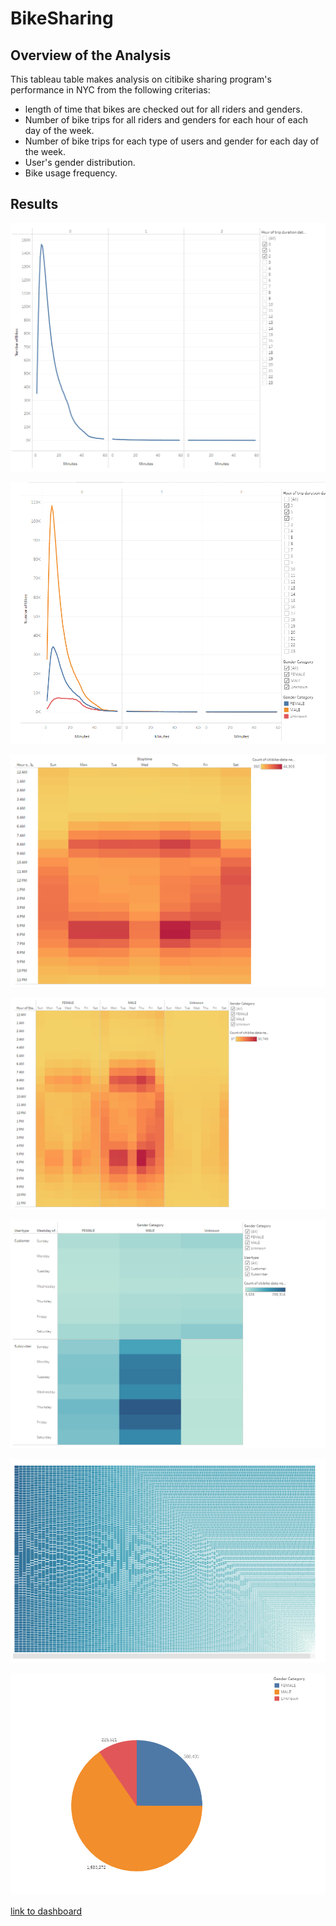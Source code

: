 # BikeSharing

## Overview of the Analysis
This tableau table makes analysis on citibike sharing program's performance in NYC from the following criterias:
- length of time that bikes are checked out for all riders and genders.
- Number of bike trips for all riders and genders for each hour of each day of the week.
- Number of bike trips for each type of users and gender for each day of the week.
- User's gender distribution.
- Bike usage frequency.

## Results
![Riders vs. Duration](https://github.com/yangya19/BikeSharing/blob/main/Resources/1.png)

![Genders vs. Duration](https://github.com/yangya19/BikeSharing/blob/main/Resources/2.png)

![Riders vs. Time](https://github.com/yangya19/BikeSharing/blob/main/Resources/3.png)

![Genders vs. Time](https://github.com/yangya19/BikeSharing/blob/main/Resources/4.png)

![Customer vs. Subscribers](https://github.com/yangya19/BikeSharing/blob/main/Resources/5.png)

![Bike Usage Frequency](https://github.com/yangya19/BikeSharing/blob/main/Resources/6.png)

![Gender distribution](https://github.com/yangya19/BikeSharing/blob/main/Resources/7.png)


[link to dashboard](https://public.tableau.com/app/profile/yvonne.yang4196/viz/NYCCitiBikeBikeTripAnalysis/NYCCitiBikeBikeTripAnalysis "link to dashboard")
